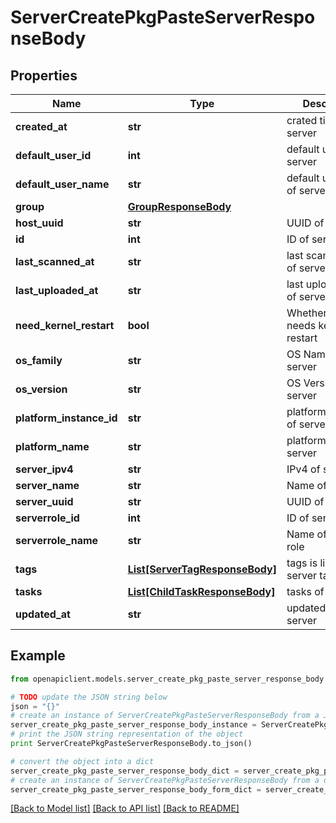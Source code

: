 # ServerCreatePkgPasteServerResponseBody


## Properties
Name | Type | Description | Notes
------------ | ------------- | ------------- | -------------
**created_at** | **str** | crated time of server | 
**default_user_id** | **int** | default user ID of server | [optional] 
**default_user_name** | **str** | default user name of server | [optional] 
**group** | [**GroupResponseBody**](GroupResponseBody.md) |  | [optional] 
**host_uuid** | **str** | UUID of server | 
**id** | **int** | ID of server | 
**last_scanned_at** | **str** | last scanned time of server | [optional] 
**last_uploaded_at** | **str** | last uploaded time of server | [optional] 
**need_kernel_restart** | **bool** | Whether server needs kernel restart | 
**os_family** | **str** | OS Name of server | 
**os_version** | **str** | OS Version of server | 
**platform_instance_id** | **str** | platformInstanceId of server | 
**platform_name** | **str** | platformName of server | 
**server_ipv4** | **str** | IPv4 of server | 
**server_name** | **str** | Name of server | 
**server_uuid** | **str** | UUID of server | 
**serverrole_id** | **int** | ID of server role | 
**serverrole_name** | **str** | Name of server role | 
**tags** | [**List[ServerTagResponseBody]**](ServerTagResponseBody.md) | tags is list of server tag | [optional] 
**tasks** | [**List[ChildTaskResponseBody]**](ChildTaskResponseBody.md) | tasks of server | [optional] 
**updated_at** | **str** | updated time of server | 

## Example

```python
from openapiclient.models.server_create_pkg_paste_server_response_body import ServerCreatePkgPasteServerResponseBody

# TODO update the JSON string below
json = "{}"
# create an instance of ServerCreatePkgPasteServerResponseBody from a JSON string
server_create_pkg_paste_server_response_body_instance = ServerCreatePkgPasteServerResponseBody.from_json(json)
# print the JSON string representation of the object
print ServerCreatePkgPasteServerResponseBody.to_json()

# convert the object into a dict
server_create_pkg_paste_server_response_body_dict = server_create_pkg_paste_server_response_body_instance.to_dict()
# create an instance of ServerCreatePkgPasteServerResponseBody from a dict
server_create_pkg_paste_server_response_body_form_dict = server_create_pkg_paste_server_response_body.from_dict(server_create_pkg_paste_server_response_body_dict)
```
[[Back to Model list]](../README.md#documentation-for-models) [[Back to API list]](../README.md#documentation-for-api-endpoints) [[Back to README]](../README.md)


